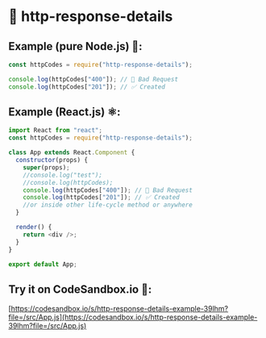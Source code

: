 # 📡 http-response-details

## Example (pure Node.js) 🚀:
```javascript
const httpCodes = require("http-response-details");

console.log(httpCodes["400"]); // 🚫 Bad Request
console.log(httpCodes["201"]); // ✅ Created
```

## Example (React.js) ⚛️:
```javascript
import React from "react";
const httpCodes = require("http-response-details");

class App extends React.Component {
  constructor(props) {
    super(props);
    //console.log("test");
    //console.log(httpCodes);
    console.log(httpCodes["400"]); // 🚫 Bad Request
    console.log(httpCodes["201"]); // ✅ Created
    //or inside other life-cycle method or anywhere
  }

  render() {
    return <div />;
  }
}

export default App;
```

## Try it on CodeSandbox.io 🧪:
[https://codesandbox.io/s/http-response-details-example-39lhm?file=/src/App.js](https://codesandbox.io/s/http-response-details-example-39lhm?file=/src/App.js)
